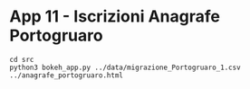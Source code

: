 # App 11 - Iscrizioni Anagrafe Portogruaro

```
cd src
python3 bokeh_app.py ../data/migrazione_Portogruaro_1.csv ../anagrafe_portogruaro.html
```
